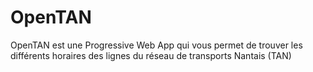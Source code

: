 # OpenTAN

OpenTAN est une Progressive Web App qui vous permet de trouver les différents horaires des lignes du réseau de transports Nantais (TAN)
